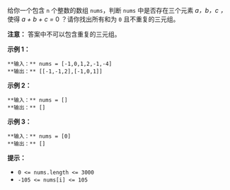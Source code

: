 给你一个包含 `n` 个整数的数组 `nums`，判断 `nums` 中是否存在三个元素 _a，b，c ，_ 使得 _a + b + c =_ 0
？请你找出所有和为 `0` 且不重复的三元组。

**注意：** 答案中不可以包含重复的三元组。

**示例 1：**

    
    
    **输入：** nums = [-1,0,1,2,-1,-4]
    **输出：** [[-1,-1,2],[-1,0,1]]
    

**示例 2：**

    
    
    **输入：** nums = []
    **输出：** []
    

**示例 3：**

    
    
    **输入：** nums = [0]
    **输出：** []
    

**提示：**

  * `0 <= nums.length <= 3000`
  * `-105 <= nums[i] <= 105`

